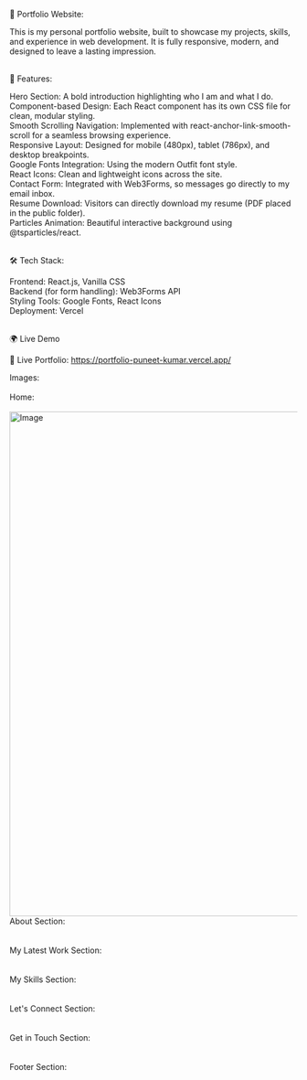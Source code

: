 💼 Portfolio Website:

This is my personal portfolio website, built to showcase my projects, skills, and experience in web development. It is fully responsive, modern, and designed to leave a lasting impression.<br><br>


🚀 Features:<br>

Hero Section: A bold introduction highlighting who I am and what I do.<br>
Component-based Design: Each React component has its own CSS file for clean, modular styling.<br>
Smooth Scrolling Navigation: Implemented with react-anchor-link-smooth-scroll for a seamless browsing experience.<br>
Responsive Layout: Designed for mobile (480px), tablet (786px), and desktop breakpoints.<br>
Google Fonts Integration: Using the modern Outfit font style.<br>
React Icons: Clean and lightweight icons across the site.<br>
Contact Form: Integrated with Web3Forms, so messages go directly to my email inbox.<br>
Resume Download: Visitors can directly download my resume (PDF placed in the public folder).<br>
Particles Animation: Beautiful interactive background using @tsparticles/react.<br><br>


🛠️ Tech Stack:<br>

Frontend: React.js, Vanilla CSS<br>
Backend (for form handling): Web3Forms API<br>
Styling Tools: Google Fonts, React Icons<br>
Deployment:  Vercel <br><br>


🌍 Live Demo<br>

🔗 Live Portfolio: https://portfolio-puneet-kumar.vercel.app/


Images:<br><br>
Home:<br><br>
<img width="1898" height="883" alt="Image" src="https://github.com/user-attachments/assets/878858e2-8847-4a22-94b7-8e0972e6079f" />
<br>
About Section:<br><br>
<br>
My Latest Work Section:<br><br>
<br>
My Skills Section:<br><br>
<br>
Let's Connect Section:<br><br>
<br>
Get in Touch Section:<br><br>
<br>
Footer Section:<br><br>
<br>


